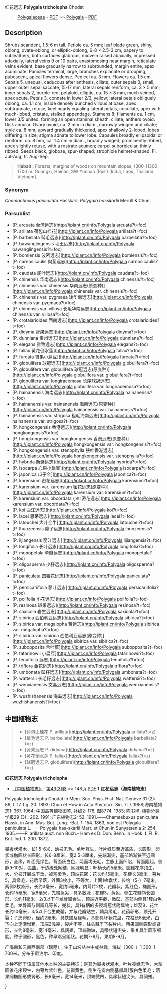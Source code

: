 红花远志  **Polygala tricholopha** Chodat

> [Polygalaceae](http://iplant.cn/info/Polygalaceae?t=foc) - [PDF](http://www.iplant.cn/foc/pdf/Polygalaceae.pdf) >> [Polygala](http://iplant.cn/info/Polygala?t=foc) - [PDF](http://www.iplant.cn/foc/pdf/Polygala.pdf)
## Description

Shrubs scandent, 1.5-6 m tall. Petiole ca. 5 mm; leaf blade green, shiny, oblong, ovate-oblong, or elliptic-oblong, 6-8 × 2.5-3 cm, papery to subleathery, both surfaces glabrous, midvein raised abaxially, impressed adaxially, lateral veins 9 or 10 pairs, anastomosing near margin, reticulate veins evident, base gradually narrow to subrounded, margin entire, apex acuminate. Panicles terminal, large, branches explanate or drooping, pubescent, apical flowers dense. Pedicel ca. 3 mm. Flowers ca. 1.5 cm. Sepals 5, unequal, caducous after anthesis, ciliate; outer sepals 3, small, upper outer sepal saccate, (5-)7 mm, lateral sepals reniform, ca. 3 × 5 mm; inner sepals 2, purple-red, petaloid, elliptic, ca. 15 × 8 mm, much veined, apex acute. Petals 3, connate in lower 2/3, yellow; lateral petals obliquely oblong, ca. 1.1 cm, inside densely bunched villous at base, apex subtruncate, retuse; keel nearly equaling lateral petals, cucullate, apex with much-lobed, cristate, stalked appendage. Stamens 8; filaments ca. 1 cm, lower 3/5 united, forming an open staminal sheath, ciliate; anthers ovoid. Disk annular. Ovary ovoid, ca. 2 mm in diam., narrowly winged and ciliate; style ca. 8 mm, upward gradually thickened, apex shallowly 2-lobed, lobes differing in size; stigma adnate to lower lobe. Capsules broadly ellipsoidal or reniform, ca. 8 mm, ca. 1.4 cm in diam., broadly winged, prominently ribbed, apex slightly retuse, with a rostrate acumen; carpel suborbicular, thinly ribbed. Seeds black, globose, spur-shaped; strophiole helmet-shaped. Fl. Jul-Aug, fr. Aug-Sep.


> **Habait** : 
> Forests, margins of woods on mountain slopes; (300-)1300-1700 m. Guangxi, Hainan, SW Yunnan (Ruili) [India, Laos, Thailand, Vietnam].

### Synonym
*Chamaebuxus paniculata* Hasskarl; *Polygala hasskarlii* Merrill & Chun.


### Parsublist

* [P.  arcuata  台湾远志](http://iplant.cn/info/Polygala arcuata?t=foc)
* [P.  arillata  荷包山桂花](http://iplant.cn/info/Polygala arillata?t=foc)
* [P.  barbellata  髯毛远志](http://iplant.cn/info/Polygala barbellata?t=foc)
* [P.  bawanglingensis  坝王远志](http://iplant.cn/info/Polygala bawanglingensis?t=foc)
* [P.  bomiensis  波密远志](http://iplant.cn/info/Polygala bomiensis?t=foc)
* [P.  carnosicaulis  肉茎远志](http://iplant.cn/info/Polygala carnosicaulis?t=foc)
* [P.  caudata  尾叶远志](http://iplant.cn/info/Polygala caudata?t=foc)
* [P.  chinensis  华南远志](http://iplant.cn/info/Polygala chinensis?t=foc)
* [P.  chinensis var. chinensis  华南远志(原变种)](http://iplant.cn/info/Polygala chinensis var. chinensis?t=foc)
* [P.  chinensis var. pygmaea  矮华南远志](http://iplant.cn/info/Polygala chinensis var. pygmaea?t=foc)
* [P.  chinensis var. villosa  长毛华南远志](http://iplant.cn/info/Polygala chinensis var. villosa?t=foc)
* [P.  crotalarioides  西南远志](http://iplant.cn/info/Polygala crotalarioides?t=foc)
* [P.  didyma  肾果远志](http://iplant.cn/info/Polygala didyma?t=foc)
* [P.  dunniana  贵州远志](http://iplant.cn/info/Polygala dunniana?t=foc)
* [P.  elegans  雅致远志](http://iplant.cn/info/Polygala elegans?t=foc)
* [P.  fallax  黄花倒水莲](http://iplant.cn/info/Polygala fallax?t=foc)
* [P.  furcata  肾果小扁豆](http://iplant.cn/info/Polygala furcata?t=foc)
* [P.  globulifera  球冠远志](http://iplant.cn/info/Polygala globulifera?t=foc)
* [P.  globulifera var. globulifera  球冠远志(原变种)](http://iplant.cn/info/Polygala globulifera var. globulifera?t=foc)
* [P.  globulifera var. longiracemosa  长序球冠远志](http://iplant.cn/info/Polygala globulifera var. longiracemosa?t=foc)
* [P.  hainanensis  海南远志](http://iplant.cn/info/Polygala hainanensis?t=foc)
* [P.  hainanensis var. hainanensis  海南远志(原变种)](http://iplant.cn/info/Polygala hainanensis var. hainanensis?t=foc)
* [P.  hainanensis var. strigosa  粗毛海南远志](http://iplant.cn/info/Polygala hainanensis var. strigosa?t=foc)
* [P.  hongkongensis  香港远志](http://iplant.cn/info/Polygala hongkongensis?t=foc)
* [P.  hongkongensis var. hongkongensis  香港远志(原变种)](http://iplant.cn/info/Polygala hongkongensis var. hongkongensis?t=foc)
* [P.  hongkongensis var. stenophylla  狭叶香港远志](http://iplant.cn/info/Polygala hongkongensis var. stenophylla?t=foc)
* [P.  hybrida  新疆远志](http://iplant.cn/info/Polygala hybrida?t=foc)
* [P.  isocarpa  心果小扁豆](http://iplant.cn/info/Polygala isocarpa?t=foc)
* [P.  japonica  瓜子金](http://iplant.cn/info/Polygala japonica?t=foc)
* [P.  karensium  密花远志](http://iplant.cn/info/Polygala karensium?t=foc)
* [P.  karensium var. karensium  密花远志(原变种)](http://iplant.cn/info/Polygala karensium var. karensium?t=foc)
* [P.  karensium var. obcordata  小叶密花远志](http://iplant.cn/info/Polygala karensium var. obcordata?t=foc)
* [P.  koi  曲江远志](http://iplant.cn/info/Polygala koi?t=foc)
* [P.  lacei  思茅远志](http://iplant.cn/info/Polygala lacei?t=foc)
* [P.  latouchei  大叶金牛](http://iplant.cn/info/Polygala latouchei?t=foc)
* [P.  lhunzeensis  隆子远志](http://iplant.cn/info/Polygala lhunzeensis?t=foc)
* [P.  lijiangensis  丽江远志](http://iplant.cn/info/Polygala lijiangensis?t=foc)
* [P.  longifolia  长叶远志](http://iplant.cn/info/Polygala longifolia?t=foc)
* [P.  monopetala  单瓣远志](http://iplant.cn/info/Polygala monopetala?t=foc)
* [P.  oligosperma  少籽远志](http://iplant.cn/info/Polygala oligosperma?t=foc)
* [P.  paniculata  圆锥花远志](http://iplant.cn/info/Polygala paniculata?t=foc)
* [P.  persicariifolia  蓼叶远志](http://iplant.cn/info/Polygala persicariifolia?t=foc)
* [P.  polifolia  小花远志](http://iplant.cn/info/Polygala polifolia?t=foc)
* [P.  resinosa  斑果远志](http://iplant.cn/info/Polygala resinosa?t=foc)
* [P.  saxicola  岩生远志](http://iplant.cn/info/Polygala saxicola?t=foc)
* [P.  sibirica  西伯利亚远志](http://iplant.cn/info/Polygala sibirica?t=foc)
* [P.  sibirica var. megalopha  苦远志](http://iplant.cn/info/Polygala sibirica var. megalopha?t=foc)
* [P.  sibirica var. sibirica  西伯利亚远志(原变种)](http://iplant.cn/info/Polygala sibirica var. sibirica?t=foc)
* [P.  subopposita  合叶草](http://iplant.cn/info/Polygala subopposita?t=foc)
* [P.  tatarinowii  小扁豆](http://iplant.cn/info/Polygala tatarinowii?t=foc)
* [P.  tenuifolia  远志](http://iplant.cn/info/Polygala tenuifolia?t=foc)
* [P.  triflora  金花远志](http://iplant.cn/info/Polygala triflora?t=foc)
* [P.  umbonata  凹籽远志](http://iplant.cn/info/Polygala umbonata?t=foc)
* [P.  wattersii  长毛籽远志](http://iplant.cn/info/Polygala wattersii?t=foc)
* [P.  wenxianensis  文县远志](http://iplant.cn/info/Polygala wenxianensis?t=foc)
* [P.  wuzhishanensis  海岛远志](http://iplant.cn/info/Polygala wuzhishanensis?t=foc)


## 中国植物志

> * [荷包山桂花  P.  arillata](http://iplant.cn/info/Polygala arillata?t=z)
> * [髯毛远志  P.  barbellata](http://iplant.cn/info/Polygala barbellata?t=z)
> * [肾果远志  P.  didyma](http://iplant.cn/info/Polygala didyma?t=z)
> * [黄花倒水莲  P.  fallax](http://iplant.cn/info/Polygala fallax?t=z)
> * [球冠远志  P.  globulifera](http://iplant.cn/info/Polygala globulifera?t=z)

**红花远志 Polygala tricholopha**

* [《中国植物志》](http://www.iplant.cn/frps)- [第43(3)卷](http://www.iplant.cn/frps/vol/43(3)) >> 148页 [PDF](http://www.iplant.cn/frps/pdf/43(3)/148.PDF)
**1.红花远志（海南植物志）**

Polygala tricholopha Chodat in Mem. Soc. Phys. Hist. Nat. Geneve 31 (2): 89, t. 17. fig. 20. 1893; Chun et How in Acta Phytotax. Sin. 7: 7. 1958;海南植物志1: 367. 1964; 中国高等植物图鉴, 补编2: 178, 图8774. 1983; 陈书坤, 植物分类学报29 (3) : 202. 1991; 广东植物志2: 52. 1991.——Chamaebuxus paniculata Hassk. in Ann. Mus. Bot. Lung. -Bat. 1: 154. 1863, non est Polygala paniculata L.——Polygala has-skarlii Merr. et Chun in Sunyatsenia 2: 254. 1935.——P. arillata auct. non Buch.- Ham ex D. Don: Benn. in Hook. f. Fl. R. Brit. Ind. 1: 200. 1872.

攀援状灌木，长1.5-6米，幼枝无毛。单叶互生，叶片纸质至近革质，长圆形、卵状或椭圆状长圆形，长6-8厘米，宽2.5-3厘米，先端渐尖，基部略渐狭至近圆形，全缘，叶面亮绿色，背面灰白色，两面均无毛，主脉上面凹陷，背面隆起，侧脉9-10对，弧曲，于边缘处网结，网脉明显；叶柄长约5毫米。圆锥花序顶生，大，分枝开展或下垂，被短柔毛，顶端花密；花长约15毫米，花梗长3毫米；萼片5，具缘毛，花后早落，外面3枚小，不等大，上面1枚囊状，长约（5-）7毫米，两侧2枚肾形，长约3毫米，宽约5毫米，内萼片2枚，花瓣状，紫红色，椭圆形，长约15毫米，宽8毫米，先端急尖，具多数脉；花瓣3，黄色，侧生花瓣斜长圆形，长约11毫米，2/3以下与龙骨瓣合生，顶端近平截，微凹，基部内侧具1簇白色柔毛，龙骨瓣与侧瓣几等长，兜状，具1有柄的多裂鸡冠状附属物；雄蕊8，花丝长约10毫米，3/5以下合生成鞘，并与花瓣贴生，鞘具缘毛，花药卵形，顶孔开裂；子房卵形，径约2毫米，具狭翅及缘毛，基部具环状花盘，花柱长8毫米，由下向上逐渐增粗，顶端2浅裂，裂片不等，柱头藏于下裂片内。蒴果阔椭圆形或肾形，长约8毫米，宽14毫米，具阔翅，顶端微缺，具喙状短尖头，果爿具半圆形细肋。种子圆形，黑色，种阜略呈距状。花期7-8月，果期8-9月。

产海南和云南西南部（瑞丽）；生于山坡丛林中或林缘，海拔（300-）1 300-1 700米。分布于尼泊尔、印度。

本种不同于该属其他木本种的主要特征：是其为攀援状灌木，叶片亮绿无毛，大型圆锥花序顶生，内萼片紫红色，花瓣黄色，侧生花瓣内侧基部具1簇白色柔毛；蒴果阔椭圆形或肾形，长8毫米，宽14毫米，顶端微凹，具喙状短尖头，具阔翅。

}